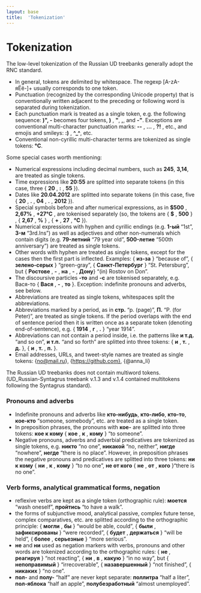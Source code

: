 ```yaml
---
layout: base
title:  'Tokenization'
---
```



# Tokenization

The low-level tokenization of the Russian UD treebanks generally adopt the RNC standard.

* In general, tokens are delimited by whitespace. The regexp [А-zА-яЁё\-]+ usually corresponds to one token.
* Punctuation (recognized by the corresponding Unicode property) that is conventionally written adjacent to the preceding or following word is separated during tokenization.
* Each punctuation mark is treated as a single token, e.g. the following sequence: <b>)", -</b> becomes four tokens, <b>)</b> , <b>"</b>, <b>,</b>, and <b>-"</b>. Exceptions are conventional multi-character punctuation marks: <b>--</b> , <b>...</b> , <b>?!</b> ,  etc., and emojis and smileys: <b>:)</b> , <b>^_^</b>, etc.
* Conventional non-cyrillic multi-character terms are tokenized as single tokens: <b>°С</b>.

Some special cases worth mentioning:
* Numerical expressions including decimal numbers, such as <b>245</b>, <b>3,14</b>, are treated as single tokens.
* Time expressions like <b>20:55</b> are splitted into separate tokens (in this case, three { <b>20</b> , <b>:</b> , <b>55</b> }).
* Dates like <b>20.04.2012</b> are splitted into separate tokens (in this case, five { <b>20</b> , <b>.</b> , <b>04</b> , <b>.</b> , <b>2012</b> }).
* Special symbols before and after numerical expressions, as in <b>$500</b> , <b>2,67%</b> , <b>+27°С</b> , are tokenised separately (so, the tokens are { <b>$</b> , <b>500</b> } , { <b>2,67</b> , <b>%</b> } , { <b>+</b> , <b>27</b> , <b>°С</b> }).
* Numerical expressions with hyphen and cyrillic endings (e.g. <b>1-ый</b> “1st”, <b>3-м</b> “3rd.Ins”) as well as adjectives and other non-numerals which contain digits (e.g. <b>79-летний</b> “79 year old”, <b>500-летие</b> “500th anniversary”) are treated as single tokens.
* Other words with hyphen are treated as single tokens, except for the cases then the first part is inflected. Examples: { <b>из-за</b> } “because of”, { <b>зелено-серых</b> } “green-gray”, { <b>Санкт-Петербург</b> } “St. Petersburg”, but { <b>Ростове</b> , <b>-</b> , <b>на</b> , <b>-</b> , <b>Дону</b>} “(in) Rostov on Don”.
* The discoursive particles <b>-то</b> and <b>-с</b> are tokenised separately, e.g. Вася-то { <b>Вася</b> , <b>-</b> , <b>то</b> }. Exception: indefinite pronouns and adverbs, see below.
* Abbreviations are treated as single tokens, whitespaces split the abbreviations.
* Abbreviations marked by a period, as in <b>стр.</b> “p. (page)”, <b>П.</b> “P. (for Peter)”, are treated as single tokens. If the period overlaps with the end of sentence period then it is written once as a separate token (denoting end-of-sentence), e.g. { <b>1914</b> , <b>г</b> , <b>.</b> } “year 1914”.
* Abbreviations can not contain a period inside, i.e. the patterns like <b>и т.д.</b> “and so on”, <b>и т.п.</b> “and so forth” are splitted into three tokens: { <b>и</b> , <b>т.</b> , <b>д.</b> }, { <b>и</b> , <b>т.</b> , <b>п.</b> }.
* Email addresses, URLs, and tweet-style names are treated as single tokens: {no@mail.ru}, {https://github.com}, {@anna_li}

The Russian UD treebanks does not contain multiword tokens. (UD_Russian-Syntagrus treebank v.1.3 and v.1.4 contained multitokens following the Syntagrus standard).

### Pronouns and adverbs

* Indefinite pronouns and adverbs like <b>кто-нибудь</b>, <b>кто-либо</b>, <b>кто-то</b>, <b>кое-кто</b> “someone, somebody”, etc. are treated as a single token.
* In preposition phrases, the pronouns with <b>кое-</b> are splitted into three tokens: <b>кое к кому</b> { <b>кое</b> , <b>к</b> , <b>кому</b> } “to someone”.
* Negative pronouns, adverbs and adverbial predicatives are tokenized as single tokens, e.g. <b>никто</b> “no one”, <b>никакой</b> “no, neither”, <b>нигде</b> “nowhere”, <b>негде</b> “there is no place”. However, in preposition phrases the negative pronouns and predicatives are splitted into three tokens: <b>ни к кому</b> { <b>ни</b> , <b>к</b> , <b>кому</b> } “to no one”, <b>не от кого</b> { <b>не</b> , <b>от</b> , <b>кого</b> }“there is no one”.

### Verb forms, analytical grammatical forms, negation

* reflexive verbs are kept as a single token (orthographic rule): <b>моется</b> “wash oneself”, <b>пройтись</b> “to have a walk”.
* the forms of subjunctive mood, analytical passive, complex future tense, complex comparatives, etc. are splitted
according to the orthographic principle: { <b>могли</b> , <b>бы</b> } “would be able, could”, { <b>были</b> , <b>зафиксированы</b> } “were recorded”, { <b>будет</b> , <b>держаться</b> } “will be held”, { <b>более</b> , <b>серьезные</b> } “more serious”.
* <b>не</b> and <b>ни</b> used as negation markers with verbs, pronouns and other words are tokenized according to the orthographic rules: { <b>не</b> , <b>реагируя</b> } “not reacting”, { <b>ни</b> , <b>в</b> , <b>какую</b> } “in no way”, but { <b>непоправимый</b> } “irrecoverable”, { <b>назавершенный</b> } “not finished”, { <b>никаких</b> } “no one”.
* <b>пол-</b> and <b>полу-</b> “half” are never kept separate: <b>поллитра</b> “half a liter”, <b>пол-яблока</b> “half an apple”, <b>полубезработный</b> “almost unemployed”.
